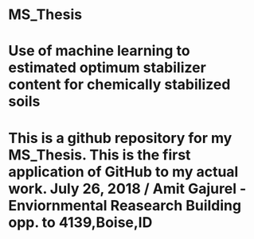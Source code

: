 # MS_Thesis
# Use of machine learning to estimated optimum stabilizer content for chemically stabilized soils

# This is a github repository for my MS_Thesis. This is the first application of GitHub to my actual work.  July 26, 2018 / Amit Gajurel - Enviornmental Reasearch Building opp. to 4139,Boise,ID
